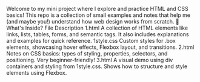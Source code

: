 Welcome to my mini project where I explore and practice HTML and CSS basics! This repo is a collection of small examples and notes that help me (and maybe you!) understand how web design works from scratch.
📁 What's Inside?
File	Description
1.html	A collection of HTML elements like links, lists, tables, forms, and semantic tags. It also includes explanations and examples for quick reference.
1style.css	Custom styles for .box elements, showcasing hover effects, Flexbox layout, and transitions.
2.html	Notes on CSS basics: types of styling, properties, selectors, and positioning. Very beginner-friendly!
3.html	A visual demo using div containers and styling from 1style.css. Shows how to structure and style elements using Flexbox.

